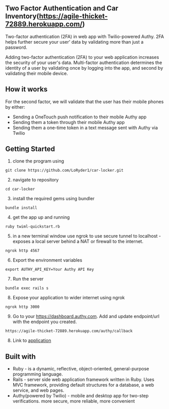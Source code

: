 ## Two Factor Authentication and Car Inventory(https://agile-thicket-72889.herokuapp.com/)

Two-factor authentication (2FA) in web app with Twilio-powered Authy. 2FA helps further secure your user' data by validating more than just a password. 

Adding two-factor authentication (2FA) to your web application increases the security of your user's data. Multi-factor authentication determines the identity of a user by validating once by logging into the app, and second by validating their mobile device. 

## How it works

For the second factor, we will validate that the user has their mobile phones by either: 
  - Sending a OneTouch push notification to their mobile Authy app
  - Sending them a token through their mobile Authy app
  - Sending them a one-time token in a text message sent with Authy via Twilio

## Getting Started

1. clone the program using 
```
git clone https://github.com/LoRyder1/car-locker.git
```

2. navigate to repository
```
cd car-locker
```

3. install the required gems using bundler
```
bundle install
```

4. get the app up and running
  ```
  ruby twiml-quickstart.rb
  ```
  
5. in a new terminal window use ngrok to use secure tunnel to localhost - exposes a local server behind a NAT or firewall to the internet. 
  ```
  ngrok http 4567
  ```

6. Export the environment variables
```
export AUTHY_API_KEY=Your Authy API Key
```

7. Run the server
```
bundle exec rails s
```

8. Expose your application to wider internet using ngrok
```
ngrok http 3000
```

9. Go to your https://dashboard.authy.com. Add and update endpoint/url with the endpoint you created.
```
https://agile-thicket-72889.herokuapp.com/authy/callback
```

8. Link to [application](https://agile-thicket-72889.herokuapp.com/)

## Built with

* Ruby - is a dynamic, reflective, object-oriented, general-purpose programming language.
* Rails - server side web application framework written in Ruby. Uses MVC framework, providing default structures for a database, a web service, and web pages. 
* Authy(powered by Twilio) - mobile and desktop app for two-step verifications. more secure, more reliable, more convenient
